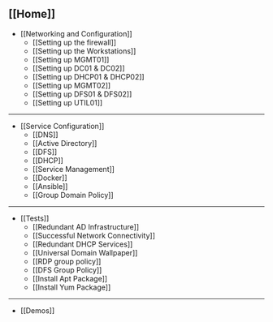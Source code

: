 ## [[Home]]
* [[Networking and Configuration]]
     * [[Setting up the firewall]]
     * [[Setting up the Workstations]]
     * [[Setting up MGMT01]]
     * [[Setting up DC01 & DC02]]
     * [[Setting up DHCP01 & DHCP02]]
     * [[Setting up MGMT02]]
     * [[Setting up DFS01 & DFS02]]
     * [[Setting up UTIL01]]
***
* [[Service Configuration]]
     * [[DNS]]
     * [[Active Directory]]
     * [[DFS]]
     * [[DHCP]]
     * [[Service Management]]
     * [[Docker]]
     * [[Ansible]]
     * [[Group Domain Policy]]
***
* [[Tests]]
     * [[Redundant AD Infrastructure]]
     * [[Successful Network Connectivity]]
     * [[Redundant DHCP Services]]
     * [[Universal Domain Wallpaper]]
     * [[RDP group policy]]
     * [[DFS Group Policy]]
     * [[Install Apt Package]]
     * [[Install Yum Package]]
***
* [[Demos]]